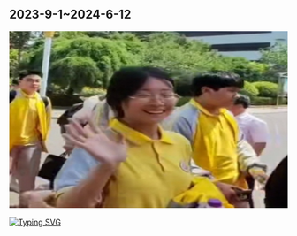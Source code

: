 ##	2023-9-1~2024-6-12
<img   src="https://github.com/nacglalevin/Eternal-Love/blob/main/Beloved.jpg" alt="Beloved" width="520" height="320"/> 

[![Typing SVG](https://readme-typing-svg.herokuapp.com?font=comfortaa&color=%FFFFFF&size=25&height=40&lines=听着一遍又一遍的须尽欢;敬我们2023年的初次相见;想到冗长的一生再难与她想遇;我难免哽咽;再若相逢不知何年何月;你我缘分太薄来世再见)](https://git.io/typing-svg)
 